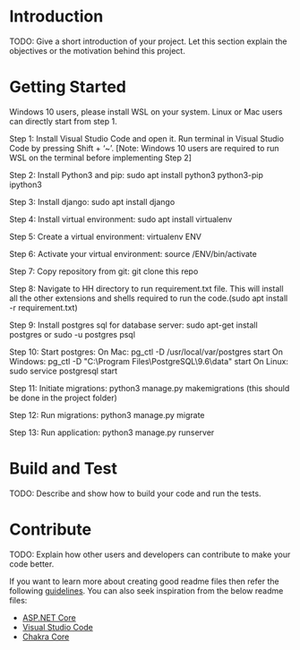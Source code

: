 # Introduction 
TODO: Give a short introduction of your project. Let this section explain the objectives or the motivation behind this project. 

# Getting Started
Windows 10 users, please install WSL on your system. Linux or Mac users can directly start from step 1.

Step 1: Install Visual Studio Code and open it. Run terminal in Visual Studio Code by pressing Shift + ‘~’. 
[Note: Windows 10 users are required to run WSL on the terminal before implementing Step 2]

Step 2: Install Python3 and pip: sudo apt install python3 python3-pip ipython3

Step 3: Install django: sudo apt install django

Step 4: Install virtual environment: sudo apt install virtualenv

Step 5: Create a virtual environment: virtualenv ENV

Step 6: Activate your virtual environment: source /ENV/bin/activate

Step 7: Copy repository from git: git clone this repo

Step 8: Navigate to HH directory to run requirement.txt file. This will install all the other extensions and shells required to run the code.(sudo apt install -r requirement.txt)

Step 9: Install postgres sql for database server: sudo apt-get install postgres or sudo -u postgres psql 

Step 10: Start postgres: 
On Mac: pg_ctl -D /usr/local/var/postgres start
On Windows: pg_ctl -D "C:\Program Files\PostgreSQL\9.6\data" start
On Linux: sudo service postgresql start

Step 11: Initiate migrations: python3 manage.py makemigrations (this should be done in the project folder)

Step 12: Run migrations: python3 manage.py migrate

Step  13: Run application: python3 manage.py runserver 



# Build and Test
TODO: Describe and show how to build your code and run the tests. 

# Contribute
TODO: Explain how other users and developers can contribute to make your code better. 

If you want to learn more about creating good readme files then refer the following [guidelines](https://docs.microsoft.com/en-us/azure/devops/repos/git/create-a-readme?view=azure-devops). You can also seek inspiration from the below readme files:
- [ASP.NET Core](https://github.com/aspnet/Home)
- [Visual Studio Code](https://github.com/Microsoft/vscode)
- [Chakra Core](https://github.com/Microsoft/ChakraCore)